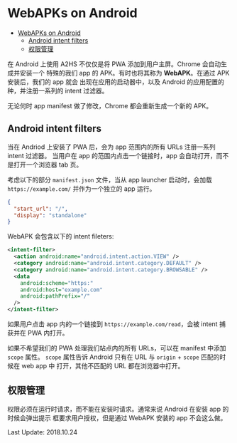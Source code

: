 # WebAPKs on Android

<!-- TOC -->

- [WebAPKs on Android](#webapks-on-android)
  - [Android intent filters](#android-intent-filters)
  - [权限管理](#权限管理)

<!-- /TOC -->

在 Android 上使用 A2HS 不仅仅是将 PWA 添加到用户主屏。Chrome 会自动生成并安装一个
特殊的我们 app 的 APK。有时也将其称为 **WebAPK**。在通过 APK 安装后，我们的 app 就会
出现在应用的启动器中，以及 Android 的应用配置的种，并注册一系列的 intent 过滤器。   

无论何时 app manifest 做了修改，Chrome 都会重新生成一个新的 APK。   

## Android intent filters

当在 Andriod 上安装了 PWA 后，会为 app 范围内的所有 URLs 注册一系列 intent 过滤器。
当用户在 app 的范围内点击一个链接时，app 会自动打开，而不是打开一个浏览器 tab 页。   

考虑以下的部分 `manifest.json` 文件，当从 app launcher 启动时，会加载 `https://example.com/`
并作为一个独立的 app 运行。   

```json
{
  "start_url": "/",
  "display": "standalone"
}
```    

WebAPK 会包含以下的 intent fileters:   

```xml
<intent-filter>
  <action android:name="android.intent.action.VIEW" />
  <category android:name="android.intent.category.DEFAULT" />
  <category android:name="android.intent.category.BROWSABLE" />
  <data
    android:scheme="https:"
    android:host="example.com"
    android:pathPrefix="/"
  />
</intent-filter>
```    

如果用户点击 app 内的一个链接到 `https://example.com/read`，会被 intent 捕获并在 PWA
内打开。    

如果不希望我们的 PWA 处理我们站点内的所有 URLs，可以在 manifest 中添加 `scope` 属性。
`scope` 属性告诉 Android 只有在 URL 与 `origin` + `scope` 匹配的时候在 web app 中
打开，其他不匹配的 URL 都在浏览器中打开。    

## 权限管理

权限必须在运行时请求，而不能在安装时请求。通常来说 Android 在安装 app 的时候会弹出提示
框要求用户授权，但是通过 WebAPK 安装的 app 不会这么做。    

Last Update: 2018.10.24   

